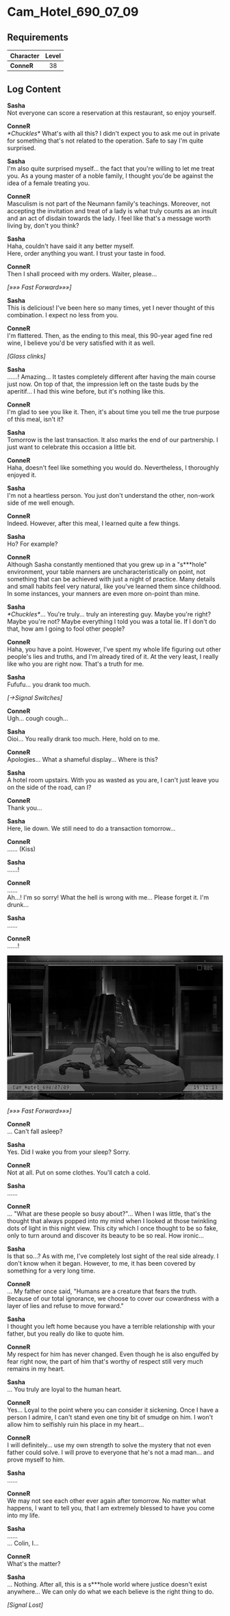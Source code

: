 # Cam_Hotel_690_07_09
## Requirements
|Character |Level|
|----------|:---:|
|**ConneR**| 38  |

## Log Content
**Sasha**<br>
Not everyone can score a reservation at this restaurant, so enjoy yourself.

**ConneR**<br>
*\*Chuckles\** What's with all this? I didn't expect you to ask me out in private for something that's not related to the operation. Safe to say I'm quite surprised.

**Sasha**<br>
I'm also quite surprised myself... the fact that you're willing to let me treat you. As a young master of a noble family, I thought you'de be against the idea of a female treating you.

**ConneR**<br>
Masculism is not part of the Neumann family's teachings. Moreover, not accepting the invitation and treat of a lady is what truly counts as an insult and an act of disdain towards the lady. I feel like that's a message worth living by, don't you think?

**Sasha**<br>
Haha, couldn't have said it any better myself.<br>
Here, order anything you want. I trust your taste in food.

**ConneR**<br>
Then I shall proceed with my orders. Waiter, please...

*[»»» Fast Forward»»»]*

**Sasha**<br>
This is delicious! I've been here so many times, yet I never thought of this combination. I expect no less from you.

**ConneR**<br>
I'm flattered. Then, as the ending to this meal, this 90\-year aged fine red wine, I believe you'd be very satisfied with it as well.

*\[Glass clinks\]*

**Sasha**<br>
......! Amazing... It tastes completely different after having the main course just now. On top of that, the impression left on the taste buds by the aperitif... I had this wine before, but it's nothing like this.

**ConneR**<br>
I'm glad to see you like it. Then, it's about time you tell me the true purpose of this meal, isn't it?

**Sasha**<br>
Tomorrow is the last transaction. It also marks the end of our partnership. I just want to celebrate this occasion a little bit.

**ConneR**<br>
Haha, doesn't feel like something you would do. Nevertheless, I thoroughly enjoyed it.

**Sasha**<br>
I'm not a heartless person. You just don't understand the other, non\-work side of me well enough.

**ConneR**<br>
Indeed. However, after this meal, I learned quite a few things.

**Sasha**<br>
Ho? For example?

**ConneR**<br>
Although Sasha constantly mentioned that you grew up in a "s\*\*\*hole" environment, your table manners are uncharacteristically on point, not something that can be achieved with just a night of practice.  Many details and small habits feel very natural, like you've learned them since childhood. In some instances, your manners are even more on\-point than mine.

**Sasha**<br>
*\*Chuckles\**... You're truly... truly an interesting guy. Maybe you're right? Maybe you're not? Maybe everything I told you was a total lie. If I don't do that, how am I going to fool other people?

**ConneR**<br>
Haha, you have a point. However, I've spent my whole life figuring out other people's lies and truths, and I'm already tired of it. At the very least, I really like who you are right now. That's a truth for me.

**Sasha**<br>
Fufufu... you drank too much.

*[→Signal Switches]*

**ConneR**<br>
Ugh... cough cough...

**Sasha**<br>
Oioi... You really drank too much. Here, hold on to me.

**ConneR**<br>
Apologies... What a shameful display... Where is this?

**Sasha**<br>
A hotel room upstairs. With you as wasted as you are, I can't just leave you on the side of the road, can I?

**ConneR**<br>
Thank you...

**Sasha**<br>
Here, lie down. We still need to do a transaction tomorrow...

**ConneR**<br>
...... (Kiss)

**Sasha**<br>
......!

**ConneR**<br>
......<br>
Ah...! I'm so sorry! What the hell is wrong with me... Please forget it. I'm drunk...

**Sasha**<br>
......

**ConneR**<br>
......!

![cos5101.png](./attachments/cos5101.png)

*[»»» Fast Forward»»»]*

**ConneR**<br>
... Can't fall asleep?

**Sasha**<br>
Yes. Did I wake you from your sleep? Sorry.

**ConneR**<br>
Not at all. Put on some clothes. You'll catch a cold.

**Sasha**<br>
......

**ConneR**<br>
... "What are these people so busy about?"... When I was little, that's the thought that always popped into my mind when I looked at those twinkling dots of light in this night view. This city which I once thought to be so fake, only to turn around and discover its beauty to be so real. How ironic...

**Sasha**<br>
Is that so...? As with me, I've completely lost sight of the real side already. I don't know when it began. However, to me, it has been covered by something for a very long time.

**ConneR**<br>
... My father once said, "Humans are a creature that fears the truth. Because of our total ignorance, we choose to cover our cowardness with a layer of lies and refuse to move forward."

**Sasha**<br>
I thought you left home because you have a terrible relationship with your father, but you really do like to quote him.

**ConneR**<br>
My respect for him has never changed. Even though he is also engulfed by fear right now, the part of him that's worthy of respect still very much remains in my heart.

**Sasha**<br>
... You truly are loyal to the human heart.

**ConneR**<br>
Yes... Loyal to the point where you can consider it sickening. Once I have a person I admire, I can't stand even one tiny bit of smudge on him. I won't allow him to selfishly ruin his place in my heart...

**ConneR**<br>
I will definitely... use my own strength to solve the mystery that not even father could solve. I will prove to everyone that he's not a mad man... and prove myself to him.

**Sasha**<br>
......

**ConneR**<br>
We may not see each other ever again after tomorrow. No matter what happens, I want to tell you, that I am extremely blessed to have you come into my life.

**Sasha**<br>
......<br>
... Colin, I...

**ConneR**<br>
What's the matter?

**Sasha**<br>
... Nothing. After all, this is a s\*\*\*hole world where justice doesn't exist anywhere... We can only do what we each believe is the right thing to do.

*[Signal Lost]*